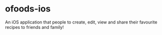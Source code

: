 # ofoods-ios
An iOS application that people to create, edit, view and share their favourite recipes to friends and family!
